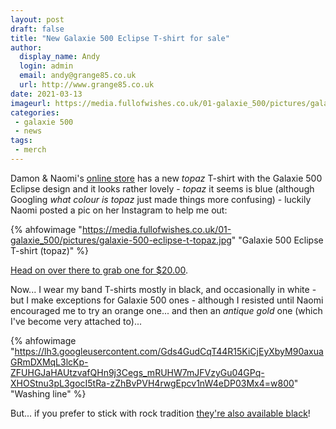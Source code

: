 ```yaml
---
layout: post
draft: false
title: "New Galaxie 500 Eclipse T-shirt for sale"
author:
  display_name: Andy
  login: admin
  email: andy@grange85.co.uk
  url: http://www.grange85.co.uk
date: 2021-03-13
imageurl: https://media.fullofwishes.co.uk/01-galaxie_500/pictures/galaxie-500-eclipse-t-topaz.jpg
categories:
 - galaxie 500
 - news
tags:
 - merch
---
```

Damon & Naomi's [online store](https://www.20-20-20.com/store) has a new _topaz_ T-shirt with the Galaxie 500 Eclipse design and it looks rather lovely - _topaz_ it seems is blue (although Googling _what colour is topaz_ just made things more confusing) - luckily Naomi posted a pic on her Instagram to help me out:

{% ahfowimage "https://media.fullofwishes.co.uk/01-galaxie_500/pictures/galaxie-500-eclipse-t-topaz.jpg" "Galaxie 500 Eclipse T-shirt (topaz)" %}

[Head on over there to grab one for $20.00](https://www.20-20-20.com/store/galaxie-500-t-shirt-ymdl9-47fy9-9jdyg).

<!-- more -->

Now... I wear my band T-shirts mostly in black, and occasionally in white - but I make exceptions for Galaxie 500 ones - although I resisted until Naomi encouraged me to try an orange one... and then an _antique gold_ one (which I've become very attached to)...

{% ahfowimage "https://lh3.googleusercontent.com/Gds4GudCqT44R15KiCjEyXbyM90axuaGRmDXMqL3lcKp-ZFUHGJaHAUtzvafQHn9j3Cegs_mRUHW7mJFVzyGu04GPq-XHOStnu3pL3gocI5tRa-zZhBvPVH4rwgEpcv1nW4eDP03Mx4=w800" "Washing line" %}

But... if you prefer to stick with rock tradition [they're also available black](https://www.20-20-20.com/store/copy-of-galaxie-500-t-shirt-black-63hbr)!

